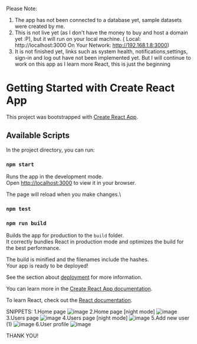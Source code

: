 Please Note:
1. The app has not been connected to a database yet, sample datasets were created by me.
2. This is not live yet (as I don't have the money to buy and host a domain yet :P), but it will run on your local machine.
( Local:            http://localhost:3000
  On Your Network:  http://192.168.1.8:3000)
3. It is not finished yet, links such as system health, notifications,settings, sign-in and log out have not been implemented yet. But I will continue to work on this app as I learn more React, this is just the beginning
# Getting Started with Create React App

This project was bootstrapped with [Create React App](https://github.com/facebook/create-react-app).

## Available Scripts

In the project directory, you can run:

### `npm start`

Runs the app in the development mode.\
Open [http://localhost:3000](http://localhost:3000) to view it in your browser.

The page will reload when you make changes.\
### `npm test`

### `npm run build`

Builds the app for production to the `build` folder.\
It correctly bundles React in production mode and optimizes the build for the best performance.

The build is minified and the filenames include the hashes.\
Your app is ready to be deployed!

See the section about [deployment](https://facebook.github.io/create-react-app/docs/deployment) for more information.




You can learn more in the [Create React App documentation](https://facebook.github.io/create-react-app/docs/getting-started).

To learn React, check out the [React documentation](https://reactjs.org/).

SNIPPETS:
1.Home page
![image](https://user-images.githubusercontent.com/92806875/177029232-8773de30-e0ac-4987-9322-23c04acbd889.png)
2.Home page [night mode]
![image](https://user-images.githubusercontent.com/92806875/177029251-4ad279f1-a11c-4eee-9682-de0b012a2f5b.png)
3.Users page
![image](https://user-images.githubusercontent.com/92806875/177029273-4788e82b-bf30-4524-8cb1-2c433728de9a.png)
4.Users page [night mode]
![image](https://user-images.githubusercontent.com/92806875/177029287-2b770477-aa70-461b-b9d8-d06e0fb4bbdc.png)
5.Add new user (1)
![image](https://user-images.githubusercontent.com/92806875/177029307-0801d135-d0d2-4df4-9fb4-a0e67e3d8474.png)
6.User profile
![image](https://user-images.githubusercontent.com/92806875/177029337-df02b8d0-f064-41e7-8492-addfd4f5744f.png)


THANK YOU!
